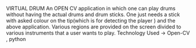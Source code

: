 VIRTUAL DRUM 
An OPEN CV application in which one can play drums without having the actual drums and drum sticks. One just needs a stick with asked colour on the tip(which is for detecting the player ) and the above application. Various regions are provided on the screen divided to various instruments that a user wants to play.
Technology Used -> Open-CV , python
